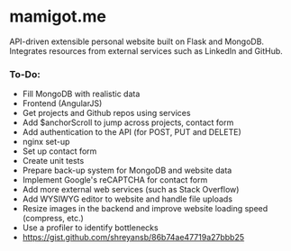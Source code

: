 # mamigot.me

API-driven extensible personal website built on Flask and MongoDB.
Integrates resources from external services such as LinkedIn and GitHub.


### To-Do:
 * Fill MongoDB with realistic data
 * Frontend (AngularJS)
  * Get projects and Github repos using services
  * Add $anchorScroll to jump across projects, contact form
 * Add authentication to the API (for POST, PUT and DELETE)
 * nginx set-up
 * Set up contact form
 * Create unit tests
 * Prepare back-up system for MongoDB and website data
 * Implement Google's reCAPTCHA for contact form
 * Add more external web services (such as Stack Overflow)
 * Add WYSIWYG editor to website and handle file uploads
 * Resize images in the backend and improve website loading speed (compress, etc.)
 * Use a profiler to identify bottlenecks
  * https://gist.github.com/shreyansb/86b74ae47719a27bbb25
